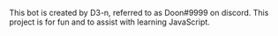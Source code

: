 This bot is created by D3-n, referred to as Doon#9999 on discord.
This project is for fun and to assist with learning JavaScript. 
